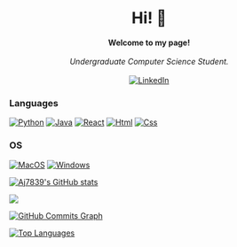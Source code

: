<h1 align="center">Hi! 👋</h1>

<p align="center">
    <b>Welcome to my page!</b><br><br>
    <i>
        Undergraduate Computer Science Student.<br>
    </i><br>
    <a href="https://www.linkedin.com/in/alex-wilson-2bb51a1b4/">
        <img src="https://img.shields.io/badge/LinkedIn-blue?style=flat-square&logo=linkedin" alt="LinkedIn">
    </a>
</p>

### Languages
[![Python](https://img.shields.io/badge/python-black?style=for-the-badge&logo=python)](https://github.com/Aj7839)
[![Java](https://img.shields.io/badge/java-black?style=for-the-badge&logo=openjdk)](https://github.com/Aj7839)
[![React](https://img.shields.io/badge/react-black?style=for-the-badge&logo=react)](https://github.com/Aj7839)
[![Html](https://img.shields.io/badge/html5-black?style=for-the-badge&logo=html5&logoColor=white)](https://github.com/Aj7839)
[![Css](https://img.shields.io/badge/css3-black?style=for-the-badge&logo=css3)](https://github.com/Aj7839)




### OS
[![MacOS](https://img.shields.io/badge/MacOS-black?style=for-the-badge&logo=MacOS)](https://github.com/Aj7839)
[![Windows](https://img.shields.io/badge/Windows-black?style=for-the-badge&logo=Windows)](https://github.com/Aj7839)


<a href="http://www.github.com/Aj7839"><img src="https://github-readme-stats.vercel.app/api?username=Aj7839&show_icons=true&hide=&count_private=true&title_color=a855f7&text_color=a855f7&icon_color=a855f7&bg_color=1c1917&hide_border=true&show_icons=true" alt="Aj7839's GitHub stats" /></a>

<a href="http://www.github.com/Aj7839"><img src="https://github-readme-streak-stats.herokuapp.com/?user=Aj7839&stroke=a855f7&background=1c1917&ring=a855f7&fire=a855f7&currStreakNum=a855f7&currStreakLabel=a855f7&sideNums=a855f7&sideLabels=a855f7&dates=a855f7&hide_border=true" /></a>

<a href="http://www.github.com/Aj7839"><img src="https://github-readme-activity-graph.cyclic.app/graph?username=Aj7839&bg_color=1c1917&color=a855f7&line=a855f7&point=a855f7&area_color=1c1917&area=true&hide_border=true&custom_title=GitHub%20Commits%20Graph" alt="GitHub Commits Graph" /></a>

<a href="https://github.com/Aj7839" align="left"><img src="https://github-readme-stats.vercel.app/api/top-langs/?username=Aj7839&langs_count=10&title_color=a855f7&text_color=a855f7&icon_color=a855f7&bg_color=1c1917&hide_border=true&locale=en&custom_title=Top%20%Languages" alt="Top Languages" /></a>
